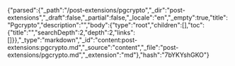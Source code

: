 {"parsed":{"_path":"/post-extensions/pgcrypto","_dir":"post-extensions","_draft":false,"_partial":false,"_locale":"en","_empty":true,"title":"Pgcrypto","description":"","body":{"type":"root","children":[],"toc":{"title":"","searchDepth":2,"depth":2,"links":[]}},"_type":"markdown","_id":"content:post-extensions:pgcrypto.md","_source":"content","_file":"post-extensions/pgcrypto.md","_extension":"md"},"hash":"7bYKYshGKO"}
